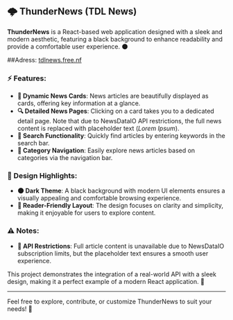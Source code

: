 

## 🌩️ **ThunderNews (TDL News)**  

**ThunderNews** is a React-based web application designed with a sleek and modern aesthetic, featuring a black background to enhance readability and provide a comfortable user experience. 🌑 

##Adress: [tdlnews.free.nf](http://tdlnews.free.nf) 

### ⚡ Features:  
- **📰 Dynamic News Cards**: News articles are beautifully displayed as cards, offering key information at a glance.  
- **🔍 Detailed News Pages**: Clicking on a card takes you to a dedicated detail page. Note that due to NewsDataIO API restrictions, the full news content is replaced with placeholder text (*Lorem Ipsum*).  
- **🔎 Search Functionality**: Quickly find articles by entering keywords in the search bar.  
- **📂 Category Navigation**: Easily explore news articles based on categories via the navigation bar.  

### 🎨 Design Highlights:  
- **🌑 Dark Theme**: A black background with modern UI elements ensures a visually appealing and comfortable browsing experience.  
- **📖 Reader-Friendly Layout**: The design focuses on clarity and simplicity, making it enjoyable for users to explore content.  

### ⚠️ Notes:  
- **🚫 API Restrictions**: Full article content is unavailable due to NewsDataIO subscription limits, but the placeholder text ensures a smooth user experience.  

This project demonstrates the integration of a real-world API with a sleek design, making it a perfect example of a modern React application. 🚀  

---  
Feel free to explore, contribute, or customize ThunderNews to suit your needs! 🌟

